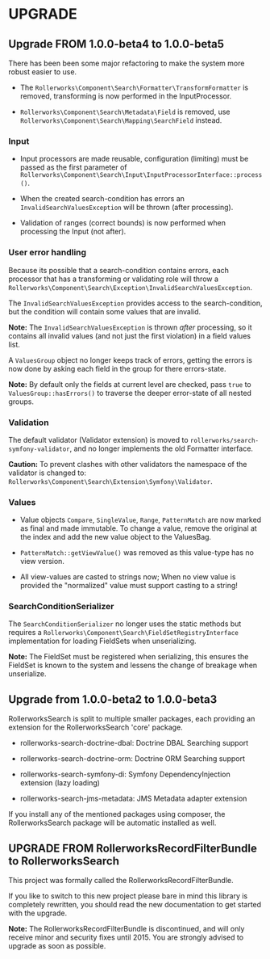 UPGRADE
=======

## Upgrade FROM 1.0.0-beta4 to 1.0.0-beta5

There has been been some major refactoring to make the system more robust
easier to use.

* The `Rollerworks\Component\Search\Formatter\TransformFormatter` is removed,
  transforming is now performed in the InputProcessor.
  
* `Rollerworks\Component\Search\Metadata\Field` is removed,
  use `Rollerworks\Component\Search\Mapping\SearchField` instead.

### Input

* Input processors are made reusable, configuration (limiting) must be passed as the
  first parameter of `Rollerworks\Component\Search\Input\InputProcessorInterface::process()`.
  
* When the created search-condition has errors an `InvalidSearchValuesException`
  will be thrown (after processing).
  
* Validation of ranges (correct bounds) is now performed when processing the Input (not after).
  
### User error handling

Because its possible that a search-condition contains errors, each processor
that has a transforming or validating role will throw a
`Rollerworks\Component\Search\Exception\InvalidSearchValuesException`.

The `InvalidSearchValuesException` provides access to the search-condition,
but the condition will contain some values that are invalid.
  
**Note:** The `InvalidSearchValuesException` is thrown *after* processing,
so it contains all invalid values (and not just the first violation) in a field values list.

A `ValuesGroup` object no longer keeps track of errors, getting the errors
is now done by asking each field in the group for there errors-state.

**Note:** By default only the fields at current level are checked,
pass `true` to `ValuesGroup::hasErrors()` to traverse the deeper
error-state of all nested groups.

### Validation

The default validator (Validator extension) is moved to `rollerworks/search-symfony-validator`, 
and no longer implements the old Formatter interface.

**Caution:** To prevent clashes with other validators the namespace of the validator
is changed to: `Rollerworks\Component\Search\Extension\Symfony\Validator`.

### Values
  
* Value objects `Compare`, `SingleValue`, `Range`, `PatternMatch` are now marked as
  final and made immutable. To change a value, remove the original at the index and
  add the new value object to the ValuesBag.
  
* `PatternMatch::getViewValue()` was removed as this value-type has no view version.
  
* All view-values are casted to strings now;
  When no view value is provided the "normalized" value must support casting to a string!
  
### SearchConditionSerializer

The `SearchConditionSerializer` no longer uses the static methods
but requires a `Rollerworks\Component\Search\FieldSetRegistryInterface` implementation
for loading FieldSets when unserializing.

**Note:** The FieldSet must be registered when serializing, this ensures the FieldSet is
known to the system and lessens the change of breakage when unserialize.

## Upgrade from 1.0.0-beta2 to 1.0.0-beta3

RollerworksSearch is split to multiple smaller packages,
each providing an extension for the RollerworksSearch 'core' package.

* rollerworks-search-doctrine-dbal: Doctrine DBAL Searching support
* rollerworks-search-doctrine-orm:  Doctrine ORM Searching support

* rollerworks-search-symfony-di: Symfony DependencyInjection extension (lazy loading)
* rollerworks-search-jms-metadata: JMS Metadata adapter extension

If you install any of the mentioned packages using composer,
the RollerworksSearch package will be automatic installed as well.

## UPGRADE FROM RollerworksRecordFilterBundle to RollerworksSearch

This project was formally called the RollerworksRecordFilterBundle.

If you like to switch to this new project please bare in mind
this library is completely rewritten, you should read the new documentation
to get started with the upgrade.

**Note:** The RollerworksRecordFilterBundle is discontinued, and will only receive
minor and security fixes until 2015. You are strongly advised to upgrade as soon as
possible.
